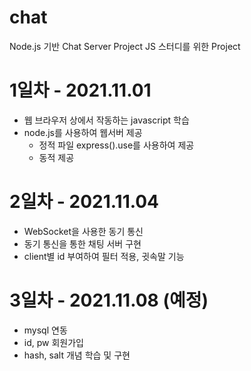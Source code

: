 # chat
Node.js 기반 Chat Server Project
JS 스터디를 위한 Project

# 1일차 - 2021.11.01
- 웹 브라우저 상에서 작동하는 javascript 학습
- node.js를 사용하여 웹서버 제공
    - 정적 파일 express().use를 사용하여 제공
    - 동적 제공

# 2일차 - 2021.11.04
- WebSocket을 사용한 동기 통신
- 동기 통신을 통한 채팅 서버 구현
- client별 id 부여하여 필터 적용, 귓속말 기능

# 3일차 - 2021.11.08 (예정)
- mysql 연동
- id, pw 회원가입
- hash, salt 개념 학습 및 구현